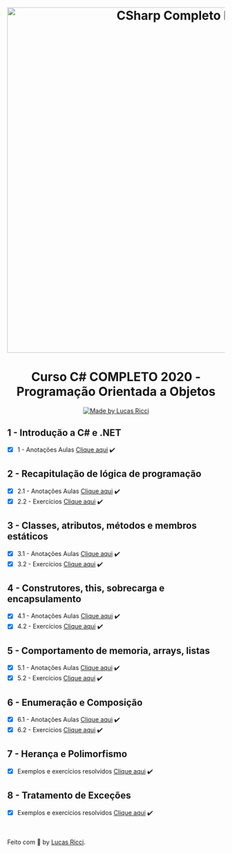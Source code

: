 <h1 align="center">
    <img alt="CSharp Completo POO" src="https://miro.medium.com/max/2728/1*7I6oONv2fGLQJcNEFA4QSw.png" width="800px" />
</h1>

<h1 align="center">
  Curso C# COMPLETO 2020 - Programação Orientada a Objetos
</h1>

<p align="center">
  <a href="https://www.udemy.com/course/programacao-orientada-a-objetos-csharp/">
    <img alt="Made by Lucas Ricci" src="https://img.shields.io/badge/Made%20by-Lucas%20Ricci-whitesmoke">
  </a>
</p>

## 1 - Introdução a C# e .NET

- [x] 1 - Anotações Aulas [Clique aqui](https://github.com/lurafael/csharp-poo/blob/main/01-introducao-a-csharp-e-dotnet-aulas/Program.cs) :heavy_check_mark:

## 2 - Recapitulação de lógica de programação

- [x] 2.1 - Anotações Aulas [Clique aqui](https://github.com/lurafael/csharp-poo/blob/main/02-recapitulacao-de-logica-aulas) :heavy_check_mark:
- [x] 2.2 - Exercícios [Clique aqui](https://github.com/lurafael/csharp-poo/blob/main/02-recapitulacao-de-logica-exercicios) :heavy_check_mark:

## 3 - Classes, atributos, métodos e membros estáticos
- [x] 3.1 - Anotações Aulas [Clique aqui](https://github.com/lurafael/csharp-poo/blob/main/03-classes-atributos-metodos-membros-estaticos-aulas) :heavy_check_mark:
- [x] 3.2 - Exercícios [Clique aqui](https://github.com/lurafael/csharp-poo/blob/main/03-classes-atributos-metodos-membros-estaticos-exercicios) :heavy_check_mark:

## 4 - Construtores, this, sobrecarga e encapsulamento
- [x] 4.1 - Anotações Aulas [Clique aqui](https://github.com/lurafael/csharp-poo/blob/main/04-construtores-this-sobrecarga-encapsulamento-aulas) :heavy_check_mark:
- [x] 4.2 - Exercícios [Clique aqui](https://github.com/lurafael/csharp-poo/blob/main/04-construtores-this-sobrecarga-encapsulamento-exercicios) :heavy_check_mark:

## 5 - Comportamento de memoria, arrays, listas
- [x] 5.1 - Anotações Aulas [Clique aqui](https://github.com/lurafael/csharp-poo/blob/main/05-comportamento-de-memoria-arrays-listas-aulas) :heavy_check_mark:
- [x] 5.2 - Exercícios [Clique aqui](https://github.com/lurafael/csharp-poo/blob/main/05-comportamento-de-memoria-arrays-listas-exercicios) :heavy_check_mark:

## 6 - Enumeração e Composição
- [x] 6.1 - Anotações Aulas [Clique aqui](https://github.com/lurafael/csharp-poo/blob/main/06-enumeracao-e-composicao-aulas) :heavy_check_mark:
- [x] 6.2 - Exercícios [Clique aqui](https://github.com/lurafael/csharp-poo/blob/main/06-enumeracao-e-composicao-exercicios) :heavy_check_mark:

## 7 - Herança e Polimorfismo
- [x] Exemplos e exercícios resolvidos [Clique aqui](https://github.com/lurafael/csharp-poo/blob/main/07-heranca-e-polimorfismo) :heavy_check_mark:

## 8 - Tratamento de Exceções
- [x] Exemplos e exercícios resolvidos [Clique aqui](https://github.com/lurafael/csharp-poo/blob/main/08-tratamento-de-excessoes) :heavy_check_mark:

<br>

Feito com :purple_heart: by [Lucas Ricci](https://www.linkedin.com/in/lucasrafaelricci/).
